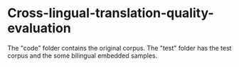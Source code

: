 # Cross-lingual-translation-quality-evaluation

The "code" folder contains the original corpus.
The "test" folder has the test corpus and the some bilingual embedded samples.

